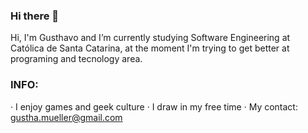 ### Hi there 👋

<!--
**GhMueller/GhMueller** is a ✨ _special_ ✨ repository because its `README.md` (this file) appears on your GitHub profile.

Here are some ideas to get you started:

- 🔭 I’m currently working on ...
- 🌱 I’m currently learning ...
- 👯 I’m looking to collaborate on ...
- 🤔 I’m looking for help with ...
- 💬 Ask me about ...
- 📫 How to reach me: ...
- 😄 Pronouns: ...
- ⚡ Fun fact: ...
-->

Hi, I'm Gusthavo and I’m currently studying Software Engineering at Católica de Santa Catarina, at the moment I'm trying to get better at programing and tecnology area.

### INFO:

· I enjoy games and geek culture
· I draw in my free time
· My contact: gustha.mueller@gmail.com
